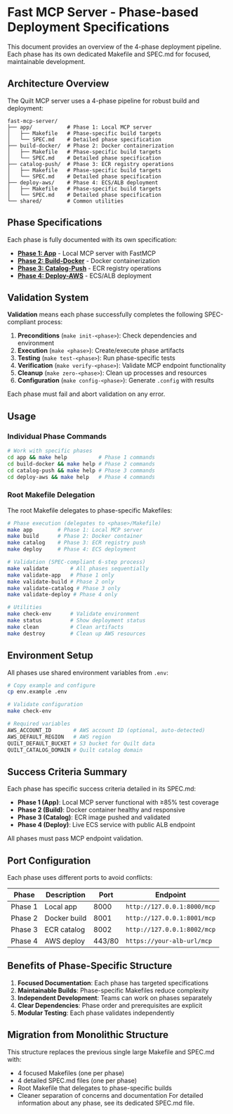 # Fast MCP Server - Phase-based Deployment Specifications

This document provides an overview of the 4-phase deployment pipeline. Each phase has its own dedicated Makefile and SPEC.md for focused, maintainable development.

## Architecture Overview

The Quilt MCP server uses a 4-phase pipeline for robust build and deployment:

```tree
fast-mcp-server/
├── app/           # Phase 1: Local MCP server
│   ├── Makefile   # Phase-specific build targets
│   └── SPEC.md    # Detailed phase specification
├── build-docker/  # Phase 2: Docker containerization
│   ├── Makefile   # Phase-specific build targets
│   └── SPEC.md    # Detailed phase specification
├── catalog-push/  # Phase 3: ECR registry operations
│   ├── Makefile   # Phase-specific build targets
│   └── SPEC.md    # Detailed phase specification
├── deploy-aws/    # Phase 4: ECS/ALB deployment
│   ├── Makefile   # Phase-specific build targets
│   └── SPEC.md    # Detailed phase specification
└── shared/        # Common utilities
```

## Phase Specifications

Each phase is fully documented with its own specification:

- **[Phase 1: App](app/SPEC.md)** - Local MCP server with FastMCP
- **[Phase 2: Build-Docker](build-docker/SPEC.md)** - Docker containerization
- **[Phase 3: Catalog-Push](catalog-push/SPEC.md)** - ECR registry operations
- **[Phase 4: Deploy-AWS](deploy-aws/SPEC.md)** - ECS/ALB deployment

## Validation System

**Validation** means each phase successfully completes the following SPEC-compliant process:

1. **Preconditions** (`make init-<phase>`): Check dependencies and environment
2. **Execution** (`make <phase>`): Create/execute phase artifacts
3. **Testing** (`make test-<phase>`): Run phase-specific tests
4. **Verification** (`make verify-<phase>`): Validate MCP endpoint functionality
5. **Cleanup** (`make zero-<phase>`): Clean up processes and resources
6. **Configuration** (`make config-<phase>`): Generate `.config` with results

Each phase must fail and abort validation on any error.

## Usage

### Individual Phase Commands

```bash
# Work with specific phases
cd app && make help          # Phase 1 commands
cd build-docker && make help # Phase 2 commands
cd catalog-push && make help # Phase 3 commands
cd deploy-aws && make help   # Phase 4 commands
```

### Root Makefile Delegation

The root Makefile delegates to phase-specific Makefiles:

```bash
# Phase execution (delegates to <phase>/Makefile)
make app        # Phase 1: Local MCP server
make build      # Phase 2: Docker container
make catalog    # Phase 3: ECR registry push
make deploy     # Phase 4: ECS deployment

# Validation (SPEC-compliant 6-step process)
make validate       # All phases sequentially
make validate-app   # Phase 1 only
make validate-build # Phase 2 only
make validate-catalog # Phase 3 only
make validate-deploy # Phase 4 only

# Utilities
make check-env      # Validate environment
make status         # Show deployment status
make clean          # Clean artifacts
make destroy        # Clean up AWS resources
```

## Environment Setup

All phases use shared environment variables from `.env`:

```bash
# Copy example and configure
cp env.example .env

# Validate configuration
make check-env

# Required variables
AWS_ACCOUNT_ID       # AWS account ID (optional, auto-detected)
AWS_DEFAULT_REGION   # AWS region
QUILT_DEFAULT_BUCKET # S3 bucket for Quilt data
QUILT_CATALOG_DOMAIN # Quilt catalog domain
```

## Success Criteria Summary

Each phase has specific success criteria detailed in its SPEC.md:

- **Phase 1 (App)**: Local MCP server functional with ≥85% test coverage
- **Phase 2 (Build)**: Docker container healthy and responsive
- **Phase 3 (Catalog)**: ECR image pushed and validated
- **Phase 4 (Deploy)**: Live ECS service with public ALB endpoint

All phases must pass MCP endpoint validation.

## Port Configuration

Each phase uses different ports to avoid conflicts:

| Phase | Description | Port | Endpoint |
|-------|-------------|------|----------|
| Phase 1 | Local app | 8000 | `http://127.0.0.1:8000/mcp` |
| Phase 2 | Docker build | 8001 | `http://127.0.0.1:8001/mcp` |
| Phase 3 | ECR catalog | 8002 | `http://127.0.0.1:8002/mcp` |
| Phase 4 | AWS deploy | 443/80 | `https://your-alb-url/mcp` |

## Benefits of Phase-Specific Structure

1. **Focused Documentation**: Each phase has targeted specifications
2. **Maintainable Builds**: Phase-specific Makefiles reduce complexity
3. **Independent Development**: Teams can work on phases separately
4. **Clear Dependencies**: Phase order and prerequisites are explicit
5. **Modular Testing**: Each phase validates independently

## Migration from Monolithic Structure

This structure replaces the previous single large Makefile and SPEC.md with:

- 4 focused Makefiles (one per phase)
- 4 detailed SPEC.md files (one per phase)
- Root Makefile that delegates to phase-specific builds
- Cleaner separation of concerns and documentation
For detailed information about any phase, see its dedicated SPEC.md file.
